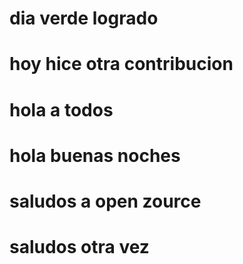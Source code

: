 # dia verde logrado
# hoy hice otra contribucion
# hola a todos
# hola buenas noches
# saludos a open zource
# saludos otra vez
